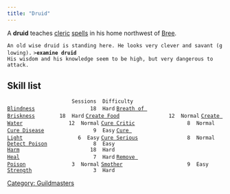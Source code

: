 ```yaml
---
title: "Druid"
---
```


A **druid** teaches [cleric](cleric "wikilink")
[spells](spell "wikilink") in his home northwest of
[Bree](Bree "wikilink").

`An old wise druid is standing here. He looks very clever and savant (glowing).`
`>`**`examine druid`**
`His wisdom and his knowledge seem to be high, but very dangerous to`
`attack.`

## Skill list

`                     Sessions  Difficulty`
[`Blindness`](Blindness "wikilink")`                  18  Hard`
[`Breath of Briskness`](Breath_of_Briskness "wikilink")`        18  Hard`
[`Create Food`](Create_Food "wikilink")`                12  Normal`
[`Create Water`](Create_Water "wikilink")`               12  Normal`
[`Cure Critic`](Cure_Critic "wikilink")`                 8  Normal`
[`Cure Disease`](Cure_Disease "wikilink")`                9  Easy`
[`Cure Light`](Cure_Light "wikilink")`                  6  Easy`
[`Cure Serious`](Cure_Serious "wikilink")`                8  Normal`
[`Detect Poison`](Detect_Poison "wikilink")`               8  Easy`
[`Harm`](Harm "wikilink")`                       18  Hard`
[`Heal`](Heal "wikilink")`                        7  Hard`
[`Remove Poison`](Remove_Poison "wikilink")`               3  Normal`
[`Smother`](Smother "wikilink")`                     9  Easy`
[`Strength`](strength_Spell "wikilink")`                    3  Hard`

[Category: Guildmasters](Category:_Guildmasters "wikilink")